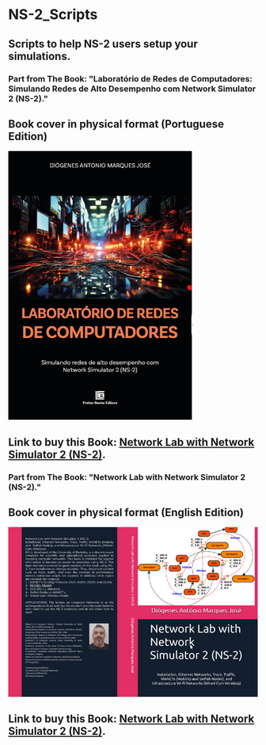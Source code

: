 # NS-2_Scripts
## Scripts to help NS-2 users setup your simulations.
### Part from The Book: "Laboratório de Redes de Computadores: Simulando Redes de Alto Desempenho com Network Simulator 2 (NS-2)."
## Book cover in physical format (Portuguese Edition)
![alt text](https://github.com/dioxfile/NS-2_Scripts/blob/master/book-cover.png)
## Link to buy this Book: [Network Lab with Network Simulator 2 (NS-2)](https://www.freitasbastos.com.br/prod,offers,1,offers.htm).

### Part from The Book: "Network Lab with Network Simulator 2 (NS-2)."
## Book cover in physical format (English Edition)
![alt text](https://github.com/dioxfile/NS-2_Scripts/blob/master/Boo-ING-Bro.jpeg)
## Link to buy this Book: [Network Lab with Network Simulator 2 (NS-2)](https://www.amazon.com/dp/B0DC49FBSF).
